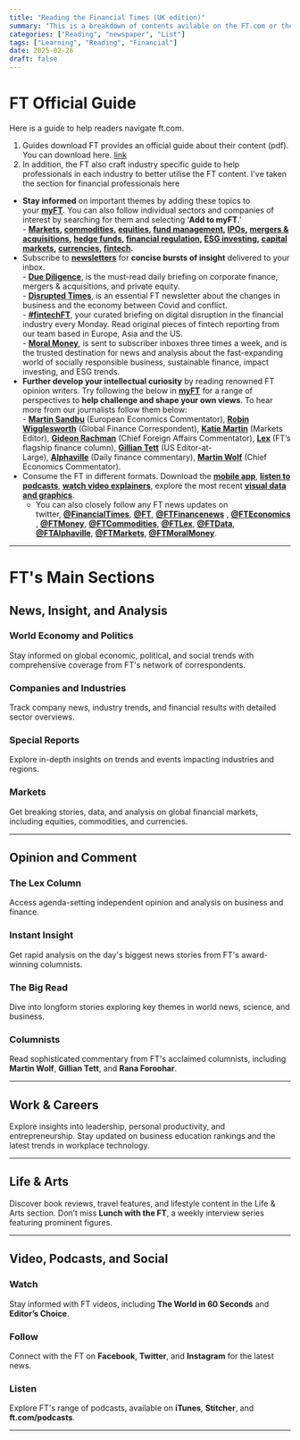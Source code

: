 ```yaml
---
title: "Reading the Financial Times (UK edition)"
summary: "This is a breakdown of contents avilable on the FT.com or the FT app."
categories: ["Reading", "newspaper", "List"]
tags: ["Learning", "Reading", "Financial"]
date: 2025-02-26
draft: false
---
```


# FT Official Guide
Here is a guide to help readers navigate ft.com.

1. Guides download
   FT provides an official guide about their content (pdf). You can download here. [link](https://ft1144enterpriserefresh-live-6f40ccdb87-204609e.aldryn-media.io/filer_public/97/6f/976f35e3-9097-42a5-afa1-07f6a799396e/a_guide_to_ftcom_2.pdf)
2. In addition, the FT also craft industry specific guide to help professionals in each industry to better utilise the FT content.
   I've taken the section for financial professionals here

- **Stay informed** on important themes by adding these topics to your **[myFT](https://www.ft.com/myft)**. You can also follow individual sectors and companies of interest by searching for them and selecting ‘**Add to myFT**.’  
    - **[Markets](https://www.ft.com/markets), [commodities](https://www.ft.com/commodities), [equities](https://www.ft.com/equities), [fund management](https://www.ft.com/fund-management), [IPOs](https://www.ft.com/stream/46bafd4e-5ff5-48ee-b737-1052a5b1279a), [mergers & acquisitions](https://www.ft.com/mergers-acquisitions), [hedge funds](https://www.ft.com/reports/hedge-fund-strategies), [financial regulation](https://www.ft.com/financial-markets-regulation), [ESG investing](https://www.ft.com/esg-investing), [capital markets](https://www.ft.com/capital-markets), [currencies](https://www.ft.com/currencies), [fintech](https://www.ft.com/fintech).**
- Subscribe to **[newsletters](https://www.ft.com/newsletters)** for **concise bursts of insight** delivered to your inbox.  
    - **[Due Diligence](https://www.ft.com/due-diligence)**, is the must-read daily briefing on corporate finance, mergers & acquisitions, and private equity.  
    - [**Disrupted Times**](https://www.ft.com/disrupted-times), is an essential FT newsletter about the changes in business and the economy between Covid and conflict.  
    - **[#fintechFT](https://www.ft.com/fintechft)**, your curated briefing on digital disruption in the financial industry every Monday. Read original pieces of fintech reporting from our team based in Europe, Asia and the US.  
    - **[Moral Money](https://enterprise.ft.com/moral-money)**, is sent to subscriber inboxes three times a week, and is the trusted destination for news and analysis about the fast-expanding world of socially responsible business, sustainable finance, impact investing, and ESG trends.
- **Further develop your intellectual curiosity** by reading renowned FT opinion writers. Try following the below in **[myFT](http://ft.com/myft)** for a range of perspectives to **help challenge and shape your own views**. To hear more from our journalists follow them below:  
    - **[Martin Sandbu](https://www.ft.com/martin-sandbu)** (European Economics Commentator), **[Robin Wigglesworth](https://www.ft.com/robin-wigglesworth)** (Global Finance Correspondent), **[Katie Martin](https://www.ft.com/katie-martin)** (Markets Editor), [**Gideon Rachman**](https://www.ft.com/gideon-rachman) (Chief Foreign Affairs Commentator), [**Lex**](https://www.ft.com/lex) (FT’s flagship finance column), [**Gillian Tett**](https://www.ft.com/gillian-tett) (US Editor-at-Large), **[Alphaville](https://www.ft.com/alphaville)** (Daily finance commentary), [**Martin Wolf**](https://www.ft.com/martin-wolf) (Chief Economics Commentator).
- Consume the FT in different formats. Download the [**mobile app**](https://www.ft.com/tour/apps), **[listen to podcasts](https://www.ft.com/podcasts)**, **[watch video explainers](https://www.ft.com/video)**, explore the most recent [**visual data and graphics**](https://www.ft.com/visual-and-data-journalism).  
    - You can also closely follow any FT news updates on twitter, **[@FinancialTimes](https://twitter.com/FinancialTimes)**, [**@FT**](https://twitter.com/FT), [**@FTFinancenews**](https://twitter.com/ftfinancenews) , [**@FTEconomics**](https://twitter.com/fteconomics), [**@FTMoney**](https://twitter.com/ftmoney), [**@FTCommodities**](https://twitter.com/ftcommodities), [**@FTLex**](https://twitter.com/FTLex), [**@FTData**](https://twitter.com/ftdata),  
    [**@FTAlphaville**](https://twitter.com/FTAlphaville), [**@FTMarkets**](https://twitter.com/FTMarkets), [**@FTMoralMoney**](https://twitter.com/ftmoralmoney).

---

# FT's Main Sections

## News, Insight, and Analysis

### World Economy and Politics
Stay informed on global economic, political, and social trends with comprehensive coverage from FT's network of correspondents.

### Companies and Industries
Track company news, industry trends, and financial results with detailed sector overviews.

### Special Reports
Explore in-depth insights on trends and events impacting industries and regions.

### Markets
Get breaking stories, data, and analysis on global financial markets, including equities, commodities, and currencies.

---

## Opinion and Comment

### The Lex Column
Access agenda-setting independent opinion and analysis on business and finance.

### Instant Insight
Get rapid analysis on the day's biggest news stories from FT's award-winning columnists.

### The Big Read
Dive into longform stories exploring key themes in world news, science, and business.

### Columnists
Read sophisticated commentary from FT's acclaimed columnists, including **Martin Wolf**, **Gillian Tett**, and **Rana Foroohar**.

---

## Work & Careers

Explore insights into leadership, personal productivity, and entrepreneurship. Stay updated on business education rankings and the latest trends in workplace technology.

---

## Life & Arts

Discover book reviews, travel features, and lifestyle content in the Life & Arts section. Don’t miss **Lunch with the FT**, a weekly interview series featuring prominent figures.

---

## Video, Podcasts, and Social

### Watch
Stay informed with FT videos, including **The World in 60 Seconds** and **Editor’s Choice**.

### Follow
Connect with the FT on **Facebook**, **Twitter**, and **Instagram** for the latest news.

### Listen
Explore FT's range of podcasts, available on **iTunes**, **Stitcher**, and **ft.com/podcasts**.

---
